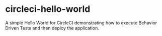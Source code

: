 # circleci-hello-world
A simple Hello World for CircleCI demonstrating how to execute Behavior Driven Tests and then deploy the application.
